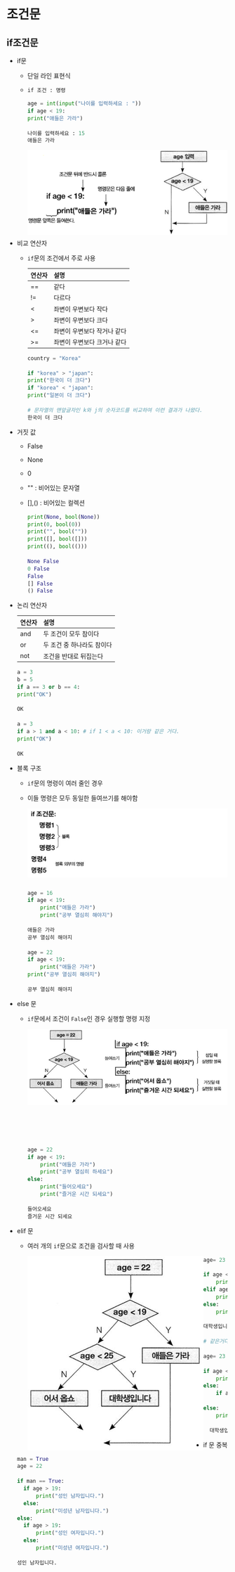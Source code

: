 # 조건문





## if조건문

* if문

  * 단일 라인 표현식

  * `if 조건 : 명령`

    ```python
    age = int(input("나이를 입력하세요 : "))
    if age < 19:
    print("애들은 가라")
    
    나이를 입력하세요 : 15
    애들은 가라
    ```

    <img src="04_If_else.assets/image-20210104225904372.png" align="left" alt="image-20210104225904372"  />

  <br/>

  <br/>

  <br/>

  <br/>

  <br/>

  <br/>

  <br/>

  <br/>

  <br/>

  <br/>

  <br/>

* 비교 연산자

  * `if`문의 조건에서 주로 사용

    | 연산자 | 설명                        |
    | ------ | --------------------------- |
    | ==     | 같다                        |
    | !=     | 다르다                      |
    | <      | 좌변이 우변보다 작다        |
    | >      | 좌변이 우변보다 크다        |
    | <=     | 좌변이 우변보다 작거나 같다 |
    | >=     | 좌변이 우변보다 크거나 같다 |

    ```python
    country = "Korea"
    
    if "korea" > "japan":
    print("한국이 더 크다")
    if "korea" < "japan":
    print("일본이 더 크다")
    
    # 문자열의 맨앞글자인 k와 j의 숫자코드를 비교하여 이런 결과가 나왔다.
    한국이 더 크다
    ```

* 거짓 값

  * False

  * None

  * 0

  * "" : 비어있는 문자열

  * [],() : 비어있는 컬렉션

    ```python
    print(None, bool(None))
    print(0, bool(0))
    print("", bool(""))
    print([], bool([]))
    print((), bool(()))
    
    None False
    0 False
    False
    [] False
    () False
    ```

* 논리 연산자

  | 연산자 | 설명                       |
  | ------ | -------------------------- |
  | and    | 두 조건이 모두 참이다      |
  | or     | 두 조건 중 하나라도 참이다 |
  | not    | 조건을 반대로 뒤집는다     |

  ```python
  a = 3
  b = 5
  if a == 3 or b == 4:
  print("OK")
  
  OK
  
  a = 3
  if a > 1 and a < 10: # if 1 < a < 10: 이거랑 같은 거다.
  print("OK")
  
  OK
  ```

* 블록 구조

  * `if`문의 명령이 여러 줄인 경우

  * 이들 명령은 모두 동일한 들여쓰기를 해야함

    <img src="04_If_else.assets/image-20210104230825089.png" align="left" alt="image-20210104230825089"  />

    <br/><br/><br/><br/><br/><br/><br/><br/><br/><br/>
    
    ```python
    age = 16
    if age < 19:
    	print("애들은 가라")
    	print("공부 열심히 해야지")
    
    애들은 가라
    공부 열심히 해야지
    
    age = 22
    if age < 19:
    	print("애들은 가라")
    print("공부 열심히 해야지")
    
    공부 열심히 해야지
    ```

* else 문

  * `if`문에서 조건이 `False`인 경우 실행할 명령 지정

    <img src="04_If_else.assets/image-20210104231455047.png" align="left" alt="image-20210104231455047"  />

    <br/><br/><br/><br/><br/><br/><br/><br/><br/><br/><br/>
    
    <br/>
    
    <br/>
    
    <br/>
    
    ```python
    age = 22
    if age < 19:
    	print("애들은 가라")
    	print("공부 열심히 하세요")
    else:
    	print("들어오세요")
    	print("즐거운 시간 되세요")
    	
    들어오세요
    즐거운 시간 되세요
    ```

* elif 문

  * 여러 개의 `if`문으로 조건을 검사할 때 사용

    <img src="04_If_else.assets/image-20210104231642273.png" align="left" alt="image-20210104231642273"  />

    

    ```python
    age= 23
    
    if age < 19:
    	print("애들은 가라")
    elif age < 25:
    	print("대학생입니다")
    else:
    	print("들어오세요")
    
    대학생입니다
    
    # 같은거다
    
    age= 23
    
    if age < 19:
    	print("애들은 가라")
    else:
    	if age < 25:
    		print("대학생입니다")
    else:
    	print("들어오세요")
        
      대학생입니다
    ```
    

* if 문 중복

  ```python
  man = True
  age = 22
  
  if man == True:
  	if age > 19:
  		print("성인 남자입니다.")
  	else:
  		print("미성년 남자입니다.")
  else:
  	if age > 19:
  		print("성인 여자입니다.")
  	else:
  		print("미성년 여자입니다.")
  		
  성인 남자입니다.
  ```

  